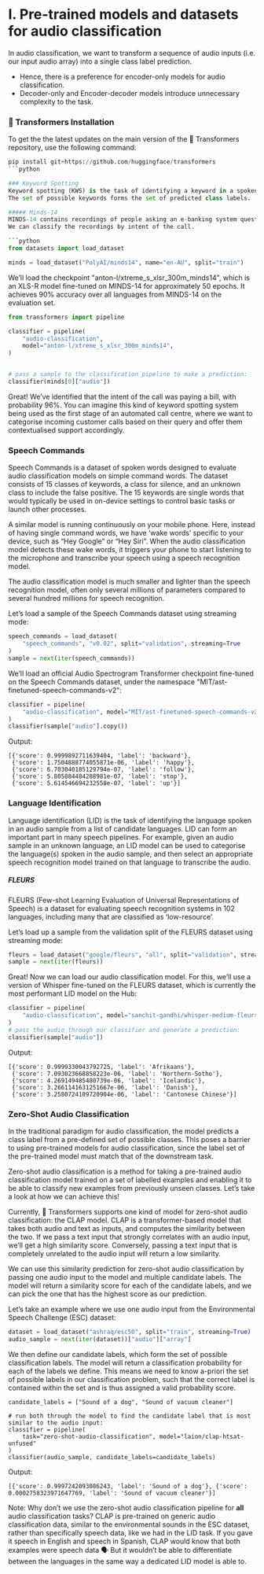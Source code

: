 # I. Pre-trained models and datasets for audio classification

In audio classification, we want to transform a sequence of audio inputs (i.e. our input audio array) into a single class label prediction.
- Hence, there is a preference for encoder-only models for audio classification.
- Decoder-only and Encoder-decoder models introduce unnecessary complexity to the task.

### 🤗 Transformers Installation
To get the the latest updates on the main version of the 🤗 Transformers repository, use the following command:

```python
pip install git+https://github.com/huggingface/transformers
```python

### Keyword Spotting
Keyword spotting (KWS) is the task of identifying a keyword in a spoken utterance. 
The set of possible keywords forms the set of predicted class labels.

##### Minds-14
MINDS-14 contains recordings of people asking an e-banking system questions in several languages and dialects, and has the intent_class for each recording. 
We can classify the recordings by intent of the call.

```python
from datasets import load_dataset

minds = load_dataset("PolyAI/minds14", name="en-AU", split="train")
```
We’ll load the checkpoint "anton-l/xtreme_s_xlsr_300m_minds14", which is an XLS-R model fine-tuned on MINDS-14 for approximately 50 epochs. 
It achieves 90% accuracy over all languages from MINDS-14 on the evaluation set.

```python
from transformers import pipeline

classifier = pipeline(
    "audio-classification",
    model="anton-l/xtreme_s_xlsr_300m_minds14",
)


# pass a sample to the classification pipeline to make a prediction:
classifier(minds[0]["audio"])
```
Great! We’ve identified that the intent of the call was paying a bill, with probability 96%. You can imagine this kind of keyword spotting system being used as the first stage of an automated call centre, where we want to categorise incoming customer calls based on their query and offer them contextualised support accordingly.


### Speech Commands
Speech Commands is a dataset of spoken words designed to evaluate audio classification models on simple command words. 
The dataset consists of 15 classes of keywords, a class for silence, and an unknown class to include the false positive. 
The 15 keywords are single words that would typically be used in on-device settings to control basic tasks or launch other processes.


A similar model is running continuously on your mobile phone. Here, instead of having single command words, we have ‘wake words’ specific to your device, such as “Hey Google” or “Hey Siri”. When the audio classification model detects these wake words, it triggers your phone to start listening to the microphone and transcribe your speech using a speech recognition model.

The audio classification model is much smaller and lighter than the speech recognition model, often only several millions of parameters compared to several hundred millions for speech recognition.

Let’s load a sample of the Speech Commands dataset using streaming mode:
```python
speech_commands = load_dataset(
    "speech_commands", "v0.02", split="validation", streaming=True
)
sample = next(iter(speech_commands))
```
We’ll load an official Audio Spectrogram Transformer checkpoint fine-tuned on the Speech Commands dataset, under the namespace "MIT/ast-finetuned-speech-commands-v2":

```python
classifier = pipeline(
    "audio-classification", model="MIT/ast-finetuned-speech-commands-v2"
)
classifier(sample["audio"].copy())
```

Output:

```
[{'score': 0.9999892711639404, 'label': 'backward'},
 {'score': 1.7504888774055871e-06, 'label': 'happy'},
 {'score': 6.703040185129794e-07, 'label': 'follow'},
 {'score': 5.805884484288981e-07, 'label': 'stop'},
 {'score': 5.614546694232558e-07, 'label': 'up'}]
```

### Language Identification
Language identification (LID) is the task of identifying the language spoken in an audio sample from a list of candidate languages. 
LID can form an important part in many speech pipelines. 
For example, given an audio sample in an unknown language, an LID model can be used to categorise the language(s) spoken in the audio sample, and then select an appropriate speech recognition model trained on that language to transcribe the audio.


##### FLEURS
FLEURS (Few-shot Learning Evaluation of Universal Representations of Speech) is a dataset for evaluating speech recognition systems in 102 languages, including many that are classified as ‘low-resource’. 

Let’s load up a sample from the validation split of the FLEURS dataset using streaming mode:
```python
fleurs = load_dataset("google/fleurs", "all", split="validation", streaming=True)
sample = next(iter(fleurs))
```
Great! Now we can load our audio classification model. For this, we’ll use a version of Whisper fine-tuned on the FLEURS dataset, which is currently the most performant LID model on the Hub:
```python
classifier = pipeline(
    "audio-classification", model="sanchit-gandhi/whisper-medium-fleurs-lang-id"
)
# pass the audio through our classifier and generate a prediction:
classifier(sample["audio"])
```

Output:
```
[{'score': 0.9999330043792725, 'label': 'Afrikaans'},
 {'score': 7.093023668858223e-06, 'label': 'Northern-Sotho'},
 {'score': 4.269149485480739e-06, 'label': 'Icelandic'},
 {'score': 3.2661141631251667e-06, 'label': 'Danish'},
 {'score': 3.2580724109720904e-06, 'label': 'Cantonese Chinese'}]
```

### Zero-Shot Audio Classification

In the traditional paradigm for audio classification, the model predicts a class label from a pre-defined set of possible classes. 
This poses a barrier to using pre-trained models for audio classification, since the label set of the pre-trained model must match that of the downstream task.

Zero-shot audio classification is a method for taking a pre-trained audio classification model trained on a set of labelled examples and enabling it to be able to classify new examples from previously unseen classes. 
Let’s take a look at how we can achieve this!

Currently, 🤗 Transformers supports one kind of model for zero-shot audio classification: the CLAP model. 
CLAP is a transformer-based model that takes both audio and text as inputs, and computes the similarity between the two. 
If we pass a text input that strongly correlates with an audio input, we’ll get a high similarity score. 
Conversely, passing a text input that is completely unrelated to the audio input will return a low similarity.


We can use this similarity prediction for zero-shot audio classification by passing one audio input to the model and multiple candidate labels. The model will return a similarity score for each of the candidate labels, and we can pick the one that has the highest score as our prediction.

Let’s take an example where we use one audio input from the Environmental Speech Challenge (ESC) dataset:
```python
dataset = load_dataset("ashraq/esc50", split="train", streaming=True)
audio_sample = next(iter(dataset))["audio"]["array"]
```

We then define our candidate labels, which form the set of possible classification labels. 
The model will return a classification probability for each of the labels we define. 
This means we need to know a-priori the set of possible labels in our classification problem, such that the correct label is contained within the set and is thus assigned a valid probability score.

```
candidate_labels = ["Sound of a dog", "Sound of vacuum cleaner"]

# run both through the model to find the candidate label that is most similar to the audio input:
classifier = pipeline(
    task="zero-shot-audio-classification", model="laion/clap-htsat-unfused"
)
classifier(audio_sample, candidate_labels=candidate_labels)
```
Output:
```
[{'score': 0.9997242093086243, 'label': 'Sound of a dog'}, {'score': 0.0002758323971647769, 'label': 'Sound of vacuum cleaner'}]
```

Note: Why don’t we use the zero-shot audio classification pipeline for **all** audio classification tasks? 
CLAP is pre-trained on generic audio classification data, similar to the environmental sounds in the ESC dataset, rather than specifically speech data, like we had in the LID task. 
If you gave it speech in English and speech in Spanish, CLAP would know that both examples were speech data 🗣️ 
But it wouldn’t be able to differentiate between the languages in the same way a dedicated LID model is able to.



